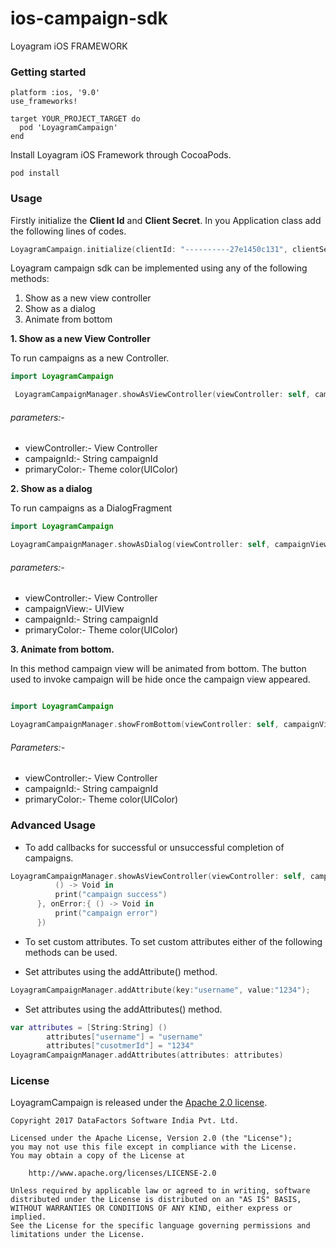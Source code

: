 # ios-campaign-sdk
Loyagram iOS FRAMEWORK

### Getting started

```
platform :ios, '9.0'
use_frameworks!

target YOUR_PROJECT_TARGET do
  pod 'LoyagramCampaign'
end
```

Install Loyagram iOS Framework through CocoaPods.

```
pod install
```

### Usage

Firstly initialize the **Client Id** and **Client Secret**. In you Application class add the following lines of codes.
```swift
LoyagramCampaign.initialize(clientId: "----------27e1450c131", clientSecret: "-------------476c88")

```

Loyagram campaign sdk can be implemented using any of the following methods:

1. Show as a new view controller
2. Show as a dialog
3. Animate from bottom

**1. Show as a new View Controller**

To run campaigns as a new Controller.
```swift
import LoyagramCampaign

 LoyagramCampaignManager.showAsViewController(viewController: self, campaignId: campaignId,  colorPrimary: colorPrimary)
```
###### parameters:-
  - viewController:- View Controller
  - campaignId:- String campaignId
  - primaryColor:- Theme color(UIColor)

**2. Show as a dialog**

To run campaigns as a DialogFragment
```swift
import LoyagramCampaign

LoyagramCampaignManager.showAsDialog(viewController: self, campaignView: mainView, campaignId: campaignId, colorPrimary: colorPrimary)
```
###### parameters:-
  - viewController:- View Controller
  - campaignView:- UIView 
  - campaignId:- String campaignId
  - primaryColor:- Theme color(UIColor)



**3. Animate from bottom.**

In this method campaign view will be animated from bottom. The button used to invoke campaign will be hide once the campaign view appeared.
```swift

import LoyagramCampaign

LoyagramCampaignManager.showFromBottom(viewController: self, campaignView: campaignView, campaignId: campaignId, colorPrimary: colorPrimary)
```
###### Parameters:-
  - viewController:- View Controller
  - campaignId:- String campaignId
  - primaryColor:- Theme color(UIColor)

  ### Advanced Usage
  - To add callbacks for successful or unsuccessful completion of campaigns.
  ```swift
  LoyagramCampaignManager.showAsViewController(viewController: self, campaignId: campaignId, colorPrimary: colorPrimary, onSucces: {
            () -> Void in
            print("campaign success")
        }, onError:{ () -> Void in
            print("campaign error")
        })
```
- To set custom attributes.
To set custom attributes either of the following methods can be used.

- Set attributes using the addAttribute() method.
```swift
LoyagramCampaignManager.addAttribute(key:"username", value:"1234");

```

- Set attributes using the addAttributes() method.
```swift
var attributes = [String:String] ()
        attributes["username"] = "username"
        attributes["cusotmerId"] = "1234"
LoyagramCampaignManager.addAttributes(attributes: attributes)

```

### License

LoyagramCampaign is released under the [Apache 2.0 license](LICENSE).

```
Copyright 2017 DataFactors Software India Pvt. Ltd.

Licensed under the Apache License, Version 2.0 (the "License");
you may not use this file except in compliance with the License.
You may obtain a copy of the License at

    http://www.apache.org/licenses/LICENSE-2.0

Unless required by applicable law or agreed to in writing, software
distributed under the License is distributed on an "AS IS" BASIS,
WITHOUT WARRANTIES OR CONDITIONS OF ANY KIND, either express or implied.
See the License for the specific language governing permissions and
limitations under the License.
 ```
